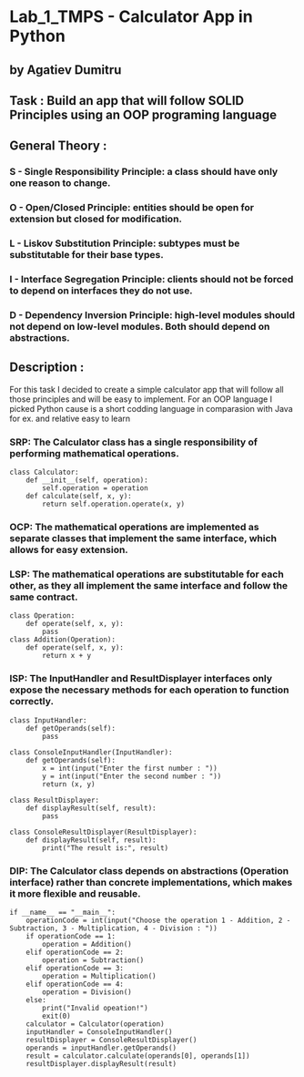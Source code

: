 # Lab_1_TMPS - Calculator App in Python

## by Agatiev Dumitru

## Task : Build an app that will follow SOLID Principles using an OOP programing language

## General Theory : 
### S - Single Responsibility Principle: a class should have only one reason to change.

### O - Open/Closed Principle: entities should be open for extension but closed for modification.

### L - Liskov Substitution Principle: subtypes must be substitutable for their base types.

### I - Interface Segregation Principle: clients should not be forced to depend on interfaces they do not use.

### D - Dependency Inversion Principle: high-level modules should not depend on low-level modules. Both should depend on abstractions.

## Description :
For this task I decided to create a simple calculator app that will follow all those principles and will be easy to implement. For an OOP language I picked Python cause is a short codding language in comparasion with Java for ex. and relative easy to learn

### SRP: The Calculator class has a single responsibility of performing mathematical operations.
```
class Calculator:
    def __init__(self, operation):
        self.operation = operation
    def calculate(self, x, y):
        return self.operation.operate(x, y)
```
        
        
### OCP: The mathematical operations are implemented as separate classes that implement the same interface, which allows for easy extension.
### LSP: The mathematical operations are substitutable for each other, as they all implement the same interface and follow the same contract.
```
class Operation:
    def operate(self, x, y):
        pass
class Addition(Operation):
    def operate(self, x, y):
        return x + y
```
### ISP: The InputHandler and ResultDisplayer interfaces only expose the necessary methods for each operation to function correctly.
```
class InputHandler:
    def getOperands(self):
        pass

class ConsoleInputHandler(InputHandler):
    def getOperands(self):
        x = int(input("Enter the first number : "))
        y = int(input("Enter the second number : "))
        return (x, y)

class ResultDisplayer:
    def displayResult(self, result):
        pass

class ConsoleResultDisplayer(ResultDisplayer):
    def displayResult(self, result):
        print("The result is:", result)
```
### DIP: The Calculator class depends on abstractions (Operation interface) rather than concrete implementations, which makes it more flexible and reusable.
```
if __name__ == "__main__":
    operationCode = int(input("Choose the operation 1 - Addition, 2 - Subtraction, 3 - Multiplication, 4 - Division : "))
    if operationCode == 1:
        operation = Addition()
    elif operationCode == 2:
        operation = Subtraction()
    elif operationCode == 3:
        operation = Multiplication()
    elif operationCode == 4:
        operation = Division()
    else:
        print("Invalid opeation!")
        exit(0)
    calculator = Calculator(operation)
    inputHandler = ConsoleInputHandler()
    resultDisplayer = ConsoleResultDisplayer()
    operands = inputHandler.getOperands()
    result = calculator.calculate(operands[0], operands[1])
    resultDisplayer.displayResult(result)
```
